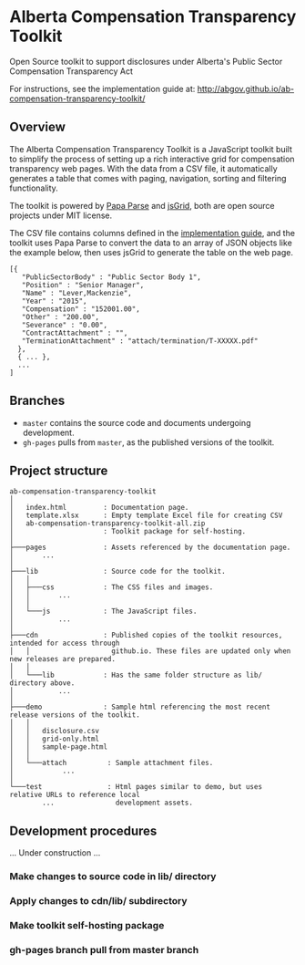 # Alberta Compensation Transparency Toolkit
Open Source toolkit to support disclosures under Alberta's Public Sector Compensation Transparency Act

For instructions, see the implementation guide at: http://abgov.github.io/ab-compensation-transparency-toolkit/

## Overview

The Alberta Compensation Transparency Toolkit is a JavaScript toolkit built to simplify the process of setting up a rich interactive grid for compensation transparency web pages. With the data from a CSV file, it automatically generates a table that comes with paging, navigation, sorting and filtering functionality.

The toolkit is powered by [Papa Parse](http://papaparse.com/) and [jsGrid](http://js-grid.com/), both are open source projects under MIT license.

The CSV file contains columns defined in the [implementation guide](http://abgov.github.io/ab-compensation-transparency-toolkit/), and the toolkit uses Papa Parse to convert the data to an array of JSON objects like the example below, then uses jsGrid to generate the table on the web page.

```
[{
   "PublicSectorBody" : "Public Sector Body 1",
   "Position" : "Senior Manager",
   "Name" : "Lever,Mackenzie",
   "Year" : "2015",
   "Compensation" : "152001.00",
   "Other" : "200.00",
   "Severance" : "0.00",
   "ContractAttachment" : "",
   "TerminationAttachment" : "attach/termination/T-XXXXX.pdf"
  },
  { ... },
  ...
]
```

## Branches
- `master` contains the source code and documents undergoing development.
- `gh-pages` pulls from `master`, as the published versions of the toolkit.

## Project structure
```
ab-compensation-transparency-toolkit
│
│   index.html         : Documentation page.
│   template.xlsx      : Empty template Excel file for creating CSV
│   ab-compensation-transparency-toolkit-all.zip
│                      : Toolkit package for self-hosting.
│
├───pages              : Assets referenced by the documentation page.
│       ...
│
├───lib                : Source code for the toolkit.
│   │
│   ├───css            : The CSS files and images.
│   │       ...
│   │
│   └───js             : The JavaScript files.
│           ...
│
├───cdn                : Published copies of the toolkit resources, intended for access through 
│   │                    github.io. These files are updated only when new releases are prepared.
│   │
│   └───lib            : Has the same folder structure as lib/ directory above.
│           ...
│
├───demo               : Sample html referencing the most recent release versions of the toolkit.
│   │
│   │   disclosure.csv
│   │   grid-only.html
│   │   sample-page.html
│   │
│   └───attach          : Sample attachment files.
│            ...
│
└───test                : Html pages similar to demo, but uses relative URLs to reference local 
        ...               development assets.

```

## Development procedures
... Under construction ...
### Make changes to source code in lib/ directory
### Apply changes to cdn/lib/ subdirectory
### Make toolkit self-hosting package
### gh-pages branch pull from master branch

